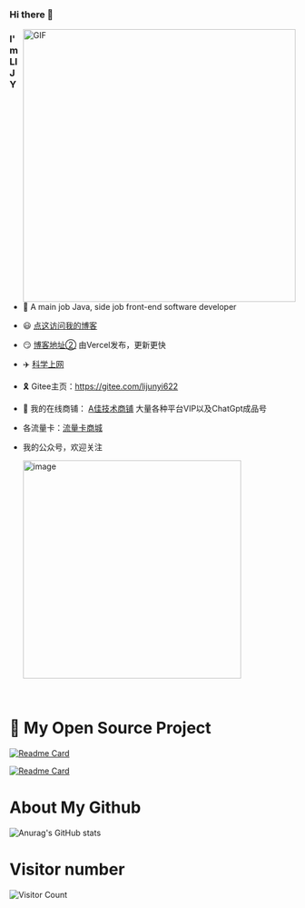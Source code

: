 ### Hi there 👋
<img align="right" top='60' alt="GIF" src="https://s3.bmp.ovh/imgs/2023/03/17/2311d950a4bba6fd.gif" width="480"/>

### I'm LI JY

<br/>

- 🍒 A main job Java, side job front-end software developer

- 😃 [点这访问我的博客](https://lijunyi.xyz)

- 😏 [博客地址②](https://github.lijunyi.xyz/) 由Vercel发布，更新更快

- ✈️ [科学上网](https://sockboom.love/auth/register?affid=243907)

- 🎗️ Gitee主页：https://gitee.com/lijunyi622
- 🧱 我的在线商铺： [A佳技术商铺](https://agood.huoyuan.cf/a/b/c/) 大量各种平台VIP以及ChatGpt成品号
- 各流量卡：[流量卡商城](https://sourl.cn/qRZ9XJ)
- 我的公众号，欢迎关注
  
  <img width="384" alt="image" src="https://github.com/LiJunYi2/LiJunYi2/assets/40384503/2d1eda2f-a1af-4d8f-892a-22250e812a3f">


<br/>

# 🔎 My Open Source Project

[![Readme Card](https://github-readme-stats.vercel.app/api/pin/?username=LiJunYi2&repo=navicat-keygen-16V&theme=transparent)](https://github.com/LiJunYi2/navicat-keygen-16V)

[![Readme Card](https://github-readme-stats.vercel.app/api/pin/?username=LiJunYi2&repo=log-tracing-spring-boot&theme=transparent)](https://github.com/LiJunYi2/log-tracing-spring-boot)

# About My Github
![Anurag's GitHub stats](https://github-readme-stats.vercel.app/api?username=LiJunYi2&show_icons=true&theme=flag-india&hide=contribs,prs)

# Visitor number
![Visitor Count](https://profile-counter.glitch.me/LiJunYi2/count.svg)
